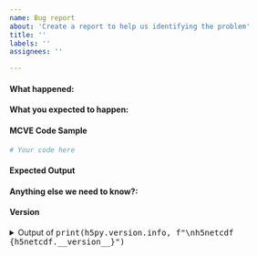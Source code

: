 ```yaml
---
name: Bug report
about: 'Create a report to help us identifying the problem'
title: ''
labels: ''
assignees: ''

---
```


#### What happened:

#### What you expected to happen:

#### MCVE Code Sample
<!-- We ask you to post a "Minimal, Complete and Verifiable Example" (MCVE): https://stackoverflow.com/help/minimal-reproducible-example -->

```python
# Your code here
```

#### Expected Output

#### Anything else we need to know?:

#### Version

<details><summary>Output of <tt>print(h5py.version.info, f"\nh5netcdf {h5netcdf.__version__}")</tt></summary>

<!-- Paste the output of here -->

</details>
